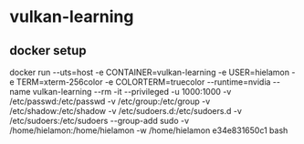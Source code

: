 # vulkan-learning

## docker setup
docker run --uts=host -e CONTAINER=vulkan-learning -e USER=hielamon -e TERM=xterm-256color -e COLORTERM=truecolor  --runtime=nvidia --name vulkan-learning --rm -it --privileged -u 1000:1000 -v /etc/passwd:/etc/passwd -v /etc/group:/etc/group -v /etc/shadow:/etc/shadow -v /etc/sudoers.d:/etc/sudoers.d -v /etc/sudoers:/etc/sudoers --group-add sudo -v /home/hielamon:/home/hielamon -w /home/hielamon e34e831650c1 bash